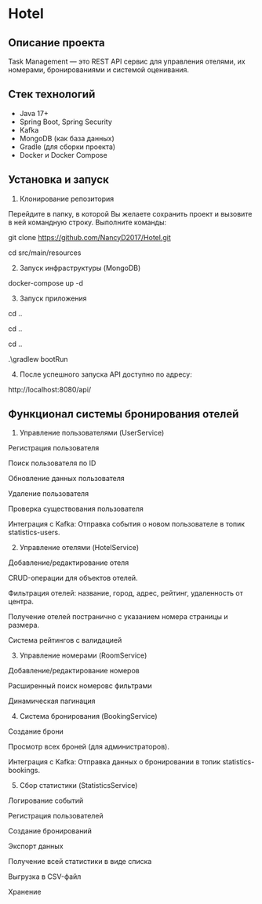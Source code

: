 # Hotel

## Описание проекта

Task Management — это REST API сервис для управления отелями, их номерами, бронированиями и системой оценивания.

## Стек технологий

- Java 17+
- Spring Boot, Spring Security
- Kafka
- MongoDB (как база данных)
- Gradle (для сборки проекта)
- Docker и Docker Compose

## Установка и запуск

1. Клонирование репозитория

Перейдите в папку, в которой Вы желаете сохранить проект и вызовите в ней командную строку. Выполните команды:

git clone https://github.com/NancyD2017/Hotel.git

cd src/main/resources

2. Запуск инфраструктуры (MongoDB)

docker-compose up -d

3. Запуск приложения

cd ..

cd ..

cd ..

.\gradlew bootRun

4. После успешного запуска API доступно по адресу:

http://localhost:8080/api/

## Функционал системы бронирования отелей

1. Управление пользователями (UserService)

Регистрация пользователя

Поиск пользователя по ID

Обновление данных пользователя

Удаление пользователя

Проверка существования пользователя

Интеграция с Kafka: Отправка события о новом пользователе в топик statistics-users.

2. Управление отелями (HotelService)

Добавление/редактирование отеля

CRUD-операции для объектов отелей.

Фильтрация отелей: название, город, адрес, рейтинг, удаленность от центра.

Получение отелей постранично с указанием номера страницы и размера.

Система рейтингов с валидацией

3. Управление номерами (RoomService)

Добавление/редактирование номеров

Расширенный поиск номеровс фильтрами

Динамическая пагинация

4. Система бронирования (BookingService)

Создание брони

Просмотр всех броней (для администраторов).

Интеграция с Kafka: Отправка данных о бронировании в топик statistics-bookings.

5. Сбор статистики (StatisticsService)

Логирование событий

Регистрация пользователей

Создание бронирований

Экспорт данных

Получение всей статистики в виде списка

Выгрузка в CSV-файл

Хранение
